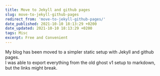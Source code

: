 ```yaml
---
title: Move to Jekyll and github pages
slug: move-to-jekyll-github-pages
redirect_from: 'move-to-jekyll-github-pages/'
date_published: 2021-10-10 18:13:29 +0200
date_updated: 2021-10-10 18:13:29 +0200
tags: Misc
excerpt: Free and Convenient
---
```


My blog has been moved to a simpler static setup with Jekyll and github pages.  
I was able to export everything from the old ghost v1 setup to markdown, but the links might break.
